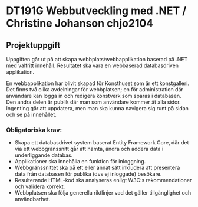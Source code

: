 # DT191G Webbutveckling med .NET / Christine Johanson chjo2104
## Projektuppgift
Uppgiften går ut på att skapa webbplats/webbapplikation baserad på .NET med valfritt innehåll. Resultatet ska vara en webbaserad databasdriven applikation.

En webbapplikation har blivit skapad för Konsthuset som är ett konstgalleri. Det finns två olika avdelningar för webbplatsen; en för administration där användare kan logga in och redigera konstverk som sparas i databasen. 
Den andra delen är publik där man som användare kommer åt alla sidor. Ingenting går att uppdatera, men man ska kunna navigera sig runt på sidan och se på innehållet. 

### Obligatoriska krav:
- Skapa ett databasdrivet system baserat Entity Framework Core, där det via ett webbgränssnitt går att hämta, ändra och addera data i underliggande databas. 
- Applikationer ska innehålla en funktion för inloggning.
- Webbgränssnittet ska på ett eller annat sätt inkludera att presentera data från databasen för publika (dvs ej inloggade) besökare.
- Resulterande HTML-kod ska analyseras enligt W3C:s rekommendationer och validera korrekt.
- Webbplatsen ska följa generella riktlinjer vad det gäller tillgänglighet och användbarhet.
